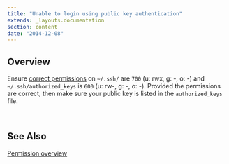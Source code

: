 ```yaml
---
title: "Unable to login using public key authentication"
extends: _layouts.documentation
section: content
date: "2014-12-08"
---
```


## Overview

Ensure [correct permissions](/docs/guides/permissions-overview/ "Permissions overview") on `~/.ssh/` are `700` (u: rwx, g: -, o: -) and `~/.ssh/authorized_keys` is `600` (u: rw-, g: -, o: -). Provided the permissions are correct, then make sure your public key is listed in the `authorized_keys` file.

 

## See Also

[Permission overview](/docs/guides/permissions-overview/ "Permissions overview")
